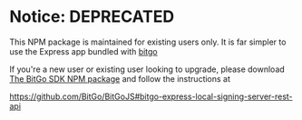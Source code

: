 # Notice: DEPRECATED

This NPM package is maintained for existing users only. It is far simpler to use the Express app bundled with [bitgo](https://github.com/BitGo/BitGoJS)

If you're a new user or existing user looking to upgrade, please download [The BitGo SDK NPM package](https://github.com/BitGo/BitGoJS) and follow the instructions at

https://github.com/BitGo/BitGoJS#bitgo-express-local-signing-server-rest-api
